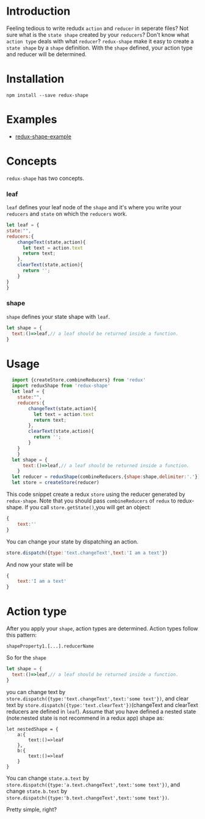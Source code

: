 
# Introduction
Feeling tedious to write redudx `action` and `reducer` in seperate files?
Not sure what is the `state shape` created by your `reducers`?
Don't know what `action type` deals with what `reducer`?
`redux-shape` make it easy to create a `state shape` by a `shape` definition. With the `shape` defined, your action type and reducer will be determined. 

# Installation
```
npm install --save redux-shape
```
# Examples
- [redux-shape-example](https://github.com/awayisblue/redux-shape-example)

# Concepts
`redux-shape` has two concepts.

### leaf
`leaf` defines your leaf node of the `shape` and it's where you write your `reducers` and  `state` on which the `reducers` work. 
```js
let leaf = {
state:"",
reducers:{
	changeText(state,action){
	  let text = action.text
	  return text;
	},
	clearText(state,action){
	  return '';
	}
}
}
```

### shape
`shape` defines your state shape with `leaf`.
```js
let shape = {
  text:()=>leaf,// a leaf should be returned inside a function.
}
```

# Usage
```js
  import {createStore,combineReducers} from 'redux'
  import reduxShape from 'redux-shape'
  let leaf = {
	state:"",
	reducers:{
		changeText(state,action){
		  let text = action.text
		  return text;
		},
		clearText(state,action){
		  return '';
		}
	}
	}
  let shape = {
	  text:()=>leaf,// a leaf should be returned inside a function.
	}
  let reducer = reduxShape(combineReducers,{shape:shape,delimiter:'.'})
  let store = createStore(reducer)
```
This code snippet create a  redux `store` using the reducer generated by `redux-shape`. Note that you should pass `combineReducers` of `redux` to redux-shape.
If you call `store.getState()`,you will get an object:
```js
{
	text:''
}
```
You can change your state by dispatching an action.
```js
store.dispatch({type:'text.changeText',text:'I am a text'})
```
And now your state will be
```js
{
	text:'I am a text'
}
```

# Action type
After you apply your `shape`, action types are determined. Action types follow this pattern:
```
shapeProperty1.[...].reducerName
```
So for the `shape`
```js
let shape = {
  text:()=>leaf,// a leaf should be returned inside a function.
}
```
you can change text by `store.dispatch({type:'text.changeText',text:'some text'})`, and clear text by `store.dispatch({type:'text.clearText'})`(changeText and clearText reducers are defined in `leaf`).
Assume that you have defined a nested state (note:nested state is not recommend in a redux app) shape as:
```
let nestedShape = {
	a:{
		text:()=>leaf
	},
	b:{
		text:()=>leaf
	}
}
```
You can change `state.a.text` by `store.dispatch({type:'a.text.changeText',text:'some text'})`, and change `state.b.text` by `store.dispatch({type:'b.text.changeText',text:'some text'})`. 

Pretty simple, right?




